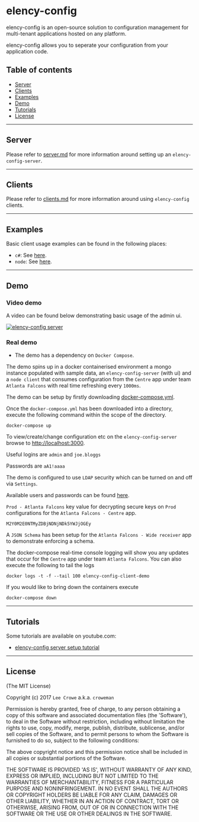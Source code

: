 # elency-config

elency-config is an open-source solution to configuration management for multi-tenant applications hosted on any platform.

elency-config allows you to seperate your configuration from your application code.

## Table of contents

- [Server](#server)
- [Clients](#clients)
- [Examples](#examples)
- [Demo](#demo)
- [Tutorials](#tutorials)
- [License](#license)

---

## Server<a name="server"></a>

Please refer to <a href="./server.md">server.md</a> for more information around setting up an `elency-config-server`.

---

## Clients<a name="clients"></a>

Please refer to <a href="./clients.md">clients.md</a> for more information around using `elency-config` clients.

---

## Examples<a name="examples"></a>

Basic client usage examples can be found in the following places:

- `c#`: See <a href="./example/csharp/Example">here<a/>.
- `node`: See <a href="./example/node">here<a/>.

---

## Demo<a name="demo"></a>

### Video demo

A video can be found below demonstrating basic usage of the admin ui.

[![elency-config server](https://img.youtube.com/vi/MO5aSvd_GjY/0.jpg)](https://www.youtube.com/watch?v=MO5aSvd_GjY)

### Real demo

* The demo has a dependency on `Docker Compose`.

The demo spins up in a docker containerised environment a mongo instance populated with sample data, an `elency-config-server` (with ui) and a `node client` that consumes configuration from the `Centre` app under team `Atlanta Falcons` with real time refreshing every `1000ms`.

The demo can be setup by firstly downloading <a href="https://raw.githubusercontent.com/croweman/elency-config/master/demo/docker/docker-compose.yml">docker-compose.yml</a>.

Once the `docker-compose.yml` has been downloaded into a directory, execute the following command within the scope of the directory.

```
docker-compose up
```

To view/create/change configuration etc on the `elency-config-server` browse to <a href="http://localhost:3000">http://localhost:3000<a/>.

Useful logins are `admin` and `joe.bloggs`

Passwords are `aA1!aaaa`

The demo is configured to use `LDAP` security which can be turned on and off via `Settings`.

Available users and passwords can be found <a href="https://raw.githubusercontent.com/croweman/elency-config/master/server/specs/support/ldap-mock-server/lib/configuration.js">here</a>.

`Prod - Atlanta Falcons` key value for decrypting secure keys on `Prod` configurations for the `Atlanta Falcons - Centre` app.

```
M2Y0M2E0NTMyZDBjNDNjNDk5YWJjOGEy
```

A `JSON Schema` has been setup for the `Atlanta Falcons - Wide receiver` app to demonstrate enforcing a schema.

The docker-compose real-time console logging will show you any updates that occur for the `Centre` app under team `Atlanta Falcons`.  You can also execute the following to tail the logs

```
docker logs -t -f --tail 100 elency-config-client-demo
```

If you would like to bring down the containers execute

```
docker-compose down
```

---

## Tutorials<a name="tutorials"></a>

Some tutorials are available on youtube.com:

- <a href="https://www.youtube.com/watch?v=gNH7-EZnV2M">elency-config server setup tutorial</a>

---

## License<a name="license"></a>

(The MIT License)

Copyright (c) 2017 `Lee Crowe` a.k.a. `croweman`

Permission is hereby granted, free of charge, to any person obtaining a copy of this software and associated documentation files (the 'Software'), to deal in the Software without restriction, including without limitation the rights to use, copy, modify, merge, publish, distribute, sublicense, and/or sell copies of the Software, and to permit persons to whom the Software is furnished to do so, subject to the following conditions:

The above copyright notice and this permission notice shall be included in all copies or substantial portions of the Software.

THE SOFTWARE IS PROVIDED 'AS IS', WITHOUT WARRANTY OF ANY KIND, EXPRESS OR IMPLIED, INCLUDING BUT NOT LIMITED TO THE WARRANTIES OF MERCHANTABILITY, FITNESS FOR A PARTICULAR PURPOSE AND NONINFRINGEMENT. IN NO EVENT SHALL THE AUTHORS OR COPYRIGHT HOLDERS BE LIABLE FOR ANY CLAIM, DAMAGES OR OTHER LIABILITY, WHETHER IN AN ACTION OF CONTRACT, TORT OR OTHERWISE, ARISING FROM, OUT OF OR IN CONNECTION WITH THE SOFTWARE OR THE USE OR OTHER DEALINGS IN THE SOFTWARE.

